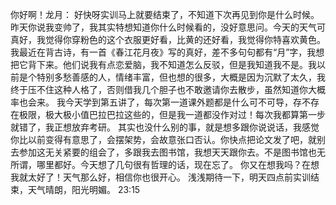 你好啊！龙月：
   好快呀实训马上就要结束了，不知道下次再见到你是什么时候。昨天你说我变帅了，我其实特想知道你什么时候看的，没好意思问。今天的天气可真好，我觉得你穿粉色的这个衣服更好看，比黄的还好看，我觉得你特喜欢黄色。
   我最近在背古诗，有一首《春江花月夜》写的真好，差不多句句都有“月”字，我想把它背下来。他们说我有点恋爱脑，我不知道怎么反驳，但是我知道我不是。我以前是个特别多愁善感的人，情绪丰富，但也想的很多，大概是因为沉默了太久，我终于压不住这种人格了，否则借我几个胆子也不敢邀请你去散步，虽然知道你大概率也会来。
   我今天学到第五讲了，每次第一道课外题都是什么可不可导，存不存在极限，极大极小值巴拉巴拉这些的，但是我一道都没作对过！每次我都算第一步就错了，我正想放弃考研。
   其实也没什么别的事，就是想多跟你说说话，我感觉你比以前变得有意思了，会摆架势，会故意张口否认。你快点把论文发了吧，就别去参加这无关紧要的组会了，多跟我去图书馆，我想天天跟你去。不是图书馆也无所谓，哪里都好。今天想了几句很有哲理的话，现在忘了。
   你又在想我吗？在想我就太好了！天气那么好，相信你也很开心。
   浅浅期待一下，明天四点前实训结束，天气晴朗，阳光明媚。
   23:15